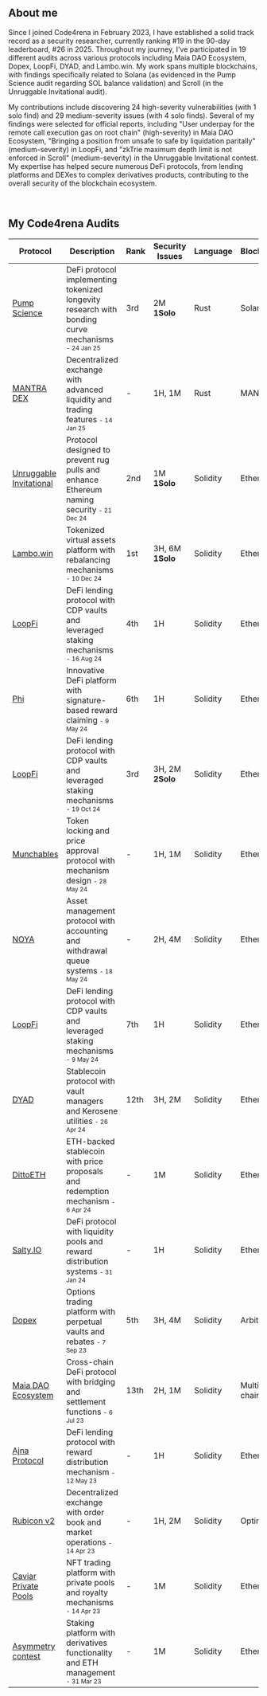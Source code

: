 ## About me

Since I joined Code4rena in February 2023, I have established a solid track record as a security researcher, currently ranking #19 in the 90-day leaderboard, #26 in 2025. Throughout my journey, I've participated in 19 different audits across various protocols including Maia DAO Ecosystem, Dopex, LoopFi, DYAD, and Lambo.win. My work spans multiple blockchains, with findings specifically related to Solana (as evidenced in the Pump Science audit regarding SOL balance validation) and Scroll (in the Unruggable Invitational audit). 

My contributions include discovering 24 high-severity vulnerabilities (with 1 solo find) and 29 medium-severity issues (with 4 solo finds). Several of my findings were selected for official reports, including "User underpay for the remote call execution gas on root chain" (high-severity) in Maia DAO Ecosystem, "Bringing a position from unsafe to safe by liquidation paritally" (medium-severity) in LoopFi, and "zkTrie maximum depth limit is not enforced in Scroll" (medium-severity) in the Unruggable Invitational contest. My expertise has helped secure numerous DeFi protocols, from lending platforms and DEXes to complex derivatives products, contributing to the overall security of the blockchain ecosystem.

<br>

## My Code4rena Audits




| Protocol | Description | Rank | Security Issues | Language | Blockchain |
|----------|-------------|------|-----------------|----------|------------|
| [Pump Science](#audit_link) | DeFi protocol implementing tokenized longevity research with bonding curve mechanisms <span style="font-size: 12px;">- 24 Jan 25</span> | 3rd | 2M <br>**1Solo** | Rust | Solana |
| [MANTRA DEX](#audit_link) | Decentralized exchange with advanced liquidity and trading features <span style="font-size: 12px;">- 14 Jan 25</span> | - | 1H, 1M | Rust | MANTRA |
| [Unruggable Invitational](#audit_link) | Protocol designed to prevent rug pulls and enhance Ethereum naming security <span style="font-size: 12px;">- 21 Dec 24</span> | 2nd | 1M <br>**1Solo** | Solidity | Ethereum |
| [Lambo.win](#audit_link) | Tokenized virtual assets platform with rebalancing mechanisms <span style="font-size: 12px;">- 10 Dec 24</span> | 1st | 3H, 6M <br>**1Solo** | Solidity | Ethereum |
| [LoopFi](#audit_link) | DeFi lending protocol with CDP vaults and leveraged staking mechanisms <span style="font-size: 12px;">- 16 Aug 24</span> | 4th | 1H | Solidity | Ethereum |
| [Phi](#audit_link) | Innovative DeFi platform with signature-based reward claiming <span style="font-size: 12px;">- 9 May 24</span> | 6th | 1H | Solidity | Ethereum |
| [LoopFi](#audit_link) | DeFi lending protocol with CDP vaults and leveraged staking mechanisms <span style="font-size: 12px;">- 19 Oct 24</span> | 3rd | 3H, 2M <br>**2Solo** | Solidity | Ethereum |
| [Munchables](#audit_link) | Token locking and price approval protocol with mechanism design <span style="font-size: 12px;">- 28 May 24</span> | - | 1H, 1M | Solidity | Ethereum |
| [NOYA](#audit_link) | Asset management protocol with accounting and withdrawal queue systems <span style="font-size: 12px;">- 18 May 24</span> | - | 2H, 4M | Solidity | Ethereum |
| [LoopFi](#audit_link) | DeFi lending protocol with CDP vaults and leveraged staking mechanisms <span style="font-size: 12px;">- 9 May 24</span> | 7th | 1H | Solidity | Ethereum |
| [DYAD](#audit_link) | Stablecoin protocol with vault managers and Kerosene utilities <span style="font-size: 12px;">- 26 Apr 24</span> | 12th | 3H, 2M | Solidity | Ethereum |
| [DittoETH](#audit_link) | ETH-backed stablecoin with price proposals and redemption mechanism <span style="font-size: 12px;">- 6 Apr 24</span> | - | 1M | Solidity | Ethereum |
| [Salty.IO](#audit_link) | DeFi protocol with liquidity pools and reward distribution systems <span style="font-size: 12px;">- 31 Jan 24</span> | - | 1H | Solidity | Ethereum |
| [Dopex](#audit_link) | Options trading platform with perpetual vaults and rebates <span style="font-size: 12px;">- 7 Sep 23</span> | 5th | 3H, 4M | Solidity | Arbitrum |
| [Maia DAO Ecosystem](#audit_link) | Cross-chain DeFi protocol with bridging and settlement functions <span style="font-size: 12px;">- 6 Jul 23</span> | 13th | 2H, 1M | Solidity | Multi-chain |
| [Ajna Protocol](#audit_link) | DeFi lending protocol with reward distribution mechanism <span style="font-size: 12px;">- 12 May 23</span> | - | 1H | Solidity | Ethereum |
| [Rubicon v2](#audit_link) | Decentralized exchange with order book and market operations <span style="font-size: 12px;">- 14 Apr 23</span> | - | 1H, 2M | Solidity | Optimism |
| [Caviar Private Pools](#audit_link) | NFT trading platform with private pools and royalty mechanisms <span style="font-size: 12px;">- 14 Apr 23</span> | - | 1M | Solidity | Ethereum |
| [Asymmetry contest](#audit_link) | Staking platform with derivatives functionality and ETH management <span style="font-size: 12px;">- 31 Mar 23</span> | - | 1M | Solidity | Ethereum |

